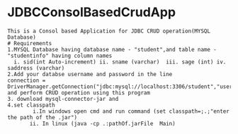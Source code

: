 # JDBCConsolBasedCrudApp
    This is a Consol based Application for JDBC CRUD operation(MYSQL Database)
	# Requirements
	1.MYSQL Database having database name - "student",and table name - "studentinfo" having column names
	  i. sid(int Auto-increment) ii. sname (varchar)  iii. sage (int) iv. saddress (varchar)
	2.Add your databse username and password in the line  
	connection = DriverManager.getConnection("jdbc:mysql://localhost:3306/student","username","password");
	and perform CRUD operation using this program 
	3. download mysql-connector-jar and
	4.set classpath
            i.In windows open cmd and run command (set classpath=;.;"enter the path of the .jar")
           ii. In linux (java -cp .:pathOf.jarFile  Main)

